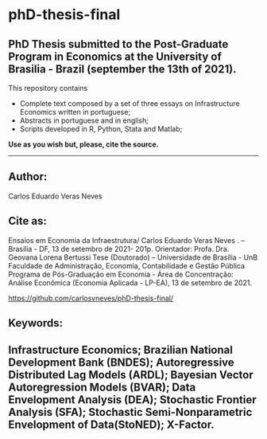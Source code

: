 # phD-thesis-final
## PhD Thesis submitted to the Post-Graduate Program in Economics at the University of Brasilia - Brazil (september the 13th of 2021).

This repository contains
- Complete text composed by a set of three essays on Infrastructure Economics written in portuguese;
- Abstracts in portuguese and in english;
- Scripts developed in R, Python, Stata and Matlab;

**Use as you wish but, please, cite the source.**

---------------------------------------------------------------------------------------------------
## Author: 
Carlos Eduardo Veras Neves

## Cite as: 
Ensaios em Economia da Infraestrutura/ Carlos Eduardo Veras Neves . – Brasília - DF, 13 de setembro de 2021- 201p.
Orientador: Profa. Dra. Geovana Lorena Bertussi
Tese (Doutorado) – Universidade de Brasília - UnB
Faculdade de Administração, Economia, Contabilidade e Gestão Pública
Programa de Pós-Graduação em Economia - Área de Concentração:
Análise Econômica (Economia Aplicada - LP-EA), 13 de setembro de 2021.

https://github.com/carlosvneves/phD-thesis-final/

## Keywords: 
Infrastructure Economics; Brazilian National Development Bank (BNDES); Autoregressive Distributed Lag Models (ARDL); Bayesian Vector Autoregression Models (BVAR); Data Envelopment Analysis (DEA); Stochastic Frontier Analysis (SFA); Stochastic Semi-Nonparametric Envelopment of Data(StoNED); X-Factor.
---------------------------------------------------------------------------------------------------
